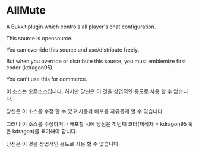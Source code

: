 AllMute
=======

A Bukkit plugin which controls all player's chat configuration.

This source is opensource.

You can override this source and use/distribute freely.

But when you override or distribute this source, you must emblemize first coder (kdragon95).

You can't use this for commerce.

이 소스는 오픈소스입니다. 하지만 당신은 이 것을 상업적인 용도로 사용 할 수 없습니다.

당신은 이 소스를 수정 할 수 있고 사용과 배포를 자유롭게 할 수 있습니다.

그러나 이 소스를 수정하거나 배포할 시에 당신은 첫번째 코더(제작자 = kdragon95 혹은 kdragon)를 표기해야 합니다.

당신은 이 것을 상업적인 용도로 사용 할 수 없습니다.